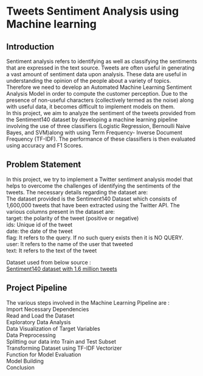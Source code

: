 <h1>Tweets Sentiment Analysis using Machine learning </h1>
<h2>Introduction</h2>

Sentiment analysis refers to identifying as well as classifying the sentiments that are expressed in the text source. Tweets are often useful in generating a vast amount of sentiment data upon analysis. These data are useful in understanding the opinion of the people about a variety of topics.<br>
Therefore we need to develop an Automated Machine Learning Sentiment Analysis Model in order to compute the customer perception. Due to the presence of non-useful characters (collectively termed as the noise) along with useful data, it becomes difficult to implement models on them.<br>
In this project, we aim to analyze the sentiment of the tweets provided from the Sentiment140 dataset by developing a machine learning pipeline involving the use of three classifiers (Logistic Regression, Bernoulli Naive Bayes, and SVM)along with using Term Frequency- Inverse Document Frequency (TF-IDF). The performance of these classifiers is then evaluated using accuracy and F1 Scores.<br>

<h2>Problem Statement</h2>
In this project, we try to implement a Twitter sentiment analysis model that helps to overcome the challenges of identifying the sentiments of the tweets. The necessary details regarding the dataset are:<br>
The dataset provided is the Sentiment140 Dataset which consists of 1,600,000 tweets that have been extracted using the Twitter API. The various columns present in the dataset are:<br>
target: the polarity of the tweet (positive or negative)<br>
ids: Unique id of the tweet<br>
date: the date of the tweet<br>
flag: It refers to the query. If no such query exists then it is NO QUERY.<br>
user: It refers to the name of the user that tweeted<br>
text: It refers to the text of the tweet<br>

Dataset used from below source : <br>
<a href = "https://www.kaggle.com/datasets/kazanova/sentiment140">Sentiment140 dataset with 1.6 million tweets</a>

<h2>Project Pipeline</h2>
The various steps involved in the Machine Learning Pipeline are :<br>
Import Necessary Dependencies<br>
Read and Load the Dataset<br>
Exploratory Data Analysis<br>
Data Visualization of Target Variables<br>
Data Preprocessing<br>
Splitting our data into Train and Test Subset<br>
Transforming Dataset using TF-IDF Vectorizer<br>
Function for Model Evaluation<br>
Model Building<br>
Conclusion<br>
